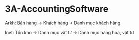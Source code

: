 # 3A-AccountingSoftware

Arkh: Bán hàng -> Khách hàng -> Danh mục khách hàng

Invt: Tồn kho -> Danh mục vật tư -> Danh mục hàng hóa, vật tư
